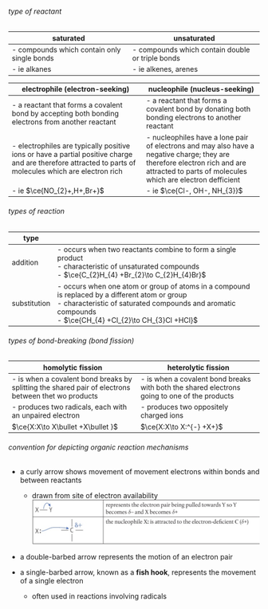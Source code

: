 ###### type of reactant  
| saturated                                   | unsaturated                                      |  
| ------------------------------------------- | ------------------------------------------------ |  
| - compounds which contain only single bonds | - compounds which contain double or triple bonds |  
| - ie alkanes                                | - ie alkenes, arenes                             |  
  
| electrophile (electron-seeking)                                                                                                                         | nucleophile (nucleus-seeking)                                                                                                                                                            |  
| ------------------------------------------------------------------------------------------------------------------------------------------------------- | ---------------------------------------------------------------------------------------------------------------------------------------------------------------------------------------- |  
| - a reactant that forms a covalent bond by accepting both bonding electrons from another reactant                                                       | - a reactant that forms a covalent bond by donating both bonding electrons to another reactant                                                                                           |  
| - electrophiles are typically positive ions or have a partial positive charge and are therefore attracted to parts of molecules which are electron rich | - nucleophiles have a lone pair of electrons and may also have a negative charge; they are therefore electron rich and are attracted to parts of molecules which are electron defficient |  
| - ie $\ce{NO_{2}+,H+,Br+}$                                                                                                                              | - ie $\ce{Cl-, OH-, NH_{3}}$                                                                                                                                                             |  
  
###### types of reaction  
| type         |                                                                                                                                                                                                               |  
| ------------ | ------------------------------------------------------------------------------------------------------------------------------------------------------------------------------------------------------------- |  
| addition     | - occurs when two reactants combine to form a single product<br>- characteristic of unsaturated compounds<br>- $\ce{C_{2}H_{4} +Br_{2}\to C_{2}H_{4}Br}$                                                      |  
| substitution | - occurs when one atom or group of atoms in a compound is replaced by a different atom or group<br>- characteristic of saturated compounds and aromatic compounds<br>- $\ce{CH_{4} +Cl_{2}\to CH_{3}Cl +HCl}$ |  
  
###### types of bond-breaking (bond fission)  
| homolytic fission                                                                                   | heterolytic fission                                                                          |  
| --------------------------------------------------------------------------------------------------- | -------------------------------------------------------------------------------------------- |  
| - is when a covalent bond breaks by splitting the shared pair of electrons between thet wo products | - is when a covalent bond breaks with both the shared electrons going to one of the products |  
| - produces two radicals, each with an unpaired electron                                             | - produces two oppositely charged ions                                                       |  
| $\ce{X:X\to X\bullet +X\bullet }$                                                                   | $\ce{X:X\to X:^{-} +X+}$                                                                     |  
  
###### convention for depicting organic reaction mechanisms  
- a curly arrow shows movement of movement electrons within bonds and between reactants  
	- drawn from site of electron availability  
![curly arrow convention.png](Media/2%20Reactivity/2.3/4%20electron%20pair%20sharing/curly%20arrow%20convention.png)  
- a double-barbed arrow represents the motion of an electron pair  
  
- a single-barbed arrow, known as a **fish hook**, represents the movement of a single electron  
	- often used in reactions involving radicals